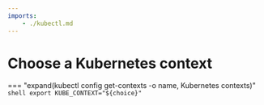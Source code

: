 ```yaml
---
imports:
    - ./kubectl.md
---
```


# Choose a Kubernetes context

=== "expand(kubectl config get-contexts -o name, Kubernetes contexts)"
    ```shell
    export KUBE_CONTEXT="${choice}"
    ```
